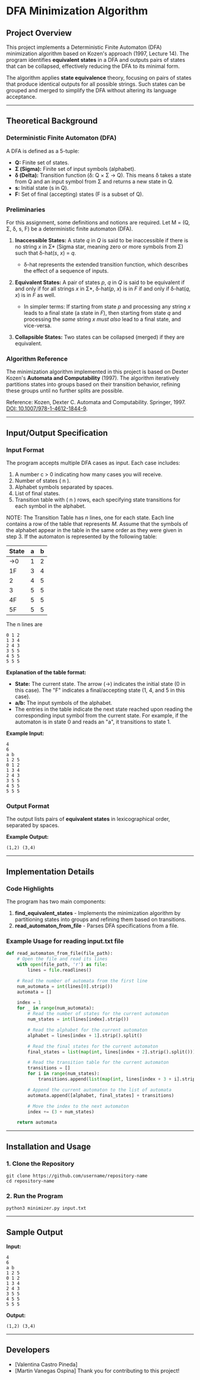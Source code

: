 # DFA Minimization Algorithm

## Project Overview
This project implements a Deterministic Finite Automaton (DFA) minimization algorithm based on Kozen's approach (1997, Lecture 14). The program identifies **equivalent states** in a DFA and outputs pairs of states that can be collapsed, effectively reducing the DFA to its minimal form.

The algorithm applies **state equivalence** theory, focusing on pairs of states that produce identical outputs for all possible strings. Such states can be grouped and merged to simplify the DFA without altering its language acceptance.

---

## Theoretical Background
### Deterministic Finite Automaton (DFA)
A DFA is defined as a 5-tuple:
*   **Q:** Finite set of states.
*   **Σ (Sigma):** Finite set of input symbols (alphabet).
*   **δ (Delta):** Transition function (δ: Q × Σ → Q). This means δ takes a state from Q and an input symbol from Σ and returns a new state in Q.
*   **s:** Initial state (s in Q).
*   **F:** Set of final (accepting) states (F is a subset of Q).
### Preliminaries

For this assignment, some definitions and notions are required. Let M = (Q, Σ, δ, s, F) be a deterministic finite automaton (DFA).

1.  **Inaccessible States:** A state *q* in *Q* is said to be inaccessible if there is no string *x* in Σ* (Sigma star, meaning zero or more symbols from Σ) such that δ-hat(*s*, *x*) = *q*.

    *   δ-hat represents the extended transition function, which describes the effect of a sequence of inputs.

2.  **Equivalent States:** A pair of states *p*, *q* in *Q* is said to be equivalent if and only if for all strings *x* in Σ*, δ-hat(*p*, *x*) is in *F*
    if and only if δ-hat(*q*, *x*) is in *F* as well.

    *   In simpler terms: If starting from state *p* and processing any string *x* leads to a final state (a state in *F*), then starting from state *q* and processing the *same* string *x* *must also* lead to a final state, and vice-versa.

4.  **Collapsible States:** Two states can be collapsed (merged) if they are equivalent.

### Algorithm Reference
The minimization algorithm implemented in this project is based on Dexter Kozen's **Automata and Computability** (1997). The algorithm iteratively partitions states into groups based on their transition behavior, refining these groups until no further splits are possible.

Reference:
Kozen, Dexter C. Automata and Computability. Springer, 1997. [DOI: 10.1007/978-1-4612-1844-9](https://doi.org/10.1007/978-1-4612-1844-9).

---

## Input/Output Specification
### Input Format
The program accepts multiple DFA cases as input. Each case includes:

1. A number c > 0 indicating how many cases you will receive.
2.  Number of states \( n \).
3. Alphabet symbols separated by spaces.
4. List of final states.
5. Transition table with \( n \) rows, each specifying state transitions for each symbol in the alphabet.

NOTE: The Transition Table has *n* lines, one for each state. Each line contains a row of the table that represents *M*. Assume that the symbols of the alphabet appear in the table in the same order as they were given in step 3. If the automaton is represented by the following table:

| State | a | b |
|---|---|---|
| →0 | 1 | 2 |
| 1F | 3 | 4 |
| 2 | 4 | 5 |
| 3 | 5 | 5 |
| 4F | 5 | 5 |
| 5F | 5 | 5 |

 The n lines are
 ```
 0 1 2
 1 3 4
 2 4 3
 3 5 5
 4 5 5
 5 5 5
 ```

**Explanation of the table format:**

*   **State:** The current state. The arrow (→) indicates the initial state (0 in this case). The "F" indicates a final/accepting state (1, 4, and 5 in this case).
*   **a/b:** The input symbols of the alphabet.
*   The entries in the table indicate the next state reached upon reading the corresponding input symbol from the current state. For example, if the automaton is in state 0 and reads an "a", it transitions to state 1.

**Example Input:**
```
4
6
a b
1 2 5
0 1 2
1 3 4
2 4 3
3 5 5
4 5 5
5 5 5
```

### Output Format
The output lists pairs of **equivalent states** in lexicographical order, separated by spaces.

**Example Output:**
```
(1,2) (3,4)
```

---

## Implementation Details
### Code Highlights
The program has two main components:
1. **find_equivalent_states** - Implements the minimization algorithm by partitioning states into groups and refining them based on transitions.
2. **read_automaton_from_file** - Parses DFA specifications from a file.

### Example Usage for reading input.txt file
```python
def read_automaton_from_file(file_path):
    # Open the file and read its lines
    with open(file_path, 'r') as file:
        lines = file.readlines()

    # Read the number of automata from the first line
    num_automata = int(lines[0].strip())
    automata = []

    index = 1
    for _ in range(num_automata):
        # Read the number of states for the current automaton
        num_states = int(lines[index].strip())

        # Read the alphabet for the current automaton
        alphabet = lines[index + 1].strip().split()

        # Read the final states for the current automaton
        final_states = list(map(int, lines[index + 2].strip().split()))

        # Read the transition table for the current automaton
        transitions = []
        for i in range(num_states):
            transitions.append(list(map(int, lines[index + 3 + i].strip().split())))

        # Append the current automaton to the list of automata
        automata.append([alphabet, final_states] + transitions)

        # Move the index to the next automaton
        index += (3 + num_states)

    return automata
```

---

## Installation and Usage
### 1. Clone the Repository
```
git clone https://github.com/username/repository-name
cd repository-name
```

### 2. Run the Program
```
python3 minimizer.py input.txt
```

---

## Sample Output
**Input:**
```
4
6
a b
1 2 5
0 1 2
1 3 4
2 4 3
3 5 5
4 5 5
5 5 5
```

**Output:**
```
(1,2) (3,4)
```

---

## Developers
- [Valentina Castro Pineda]
- [Martin Vanegas Ospina]
Thank you for contributing to this project!
